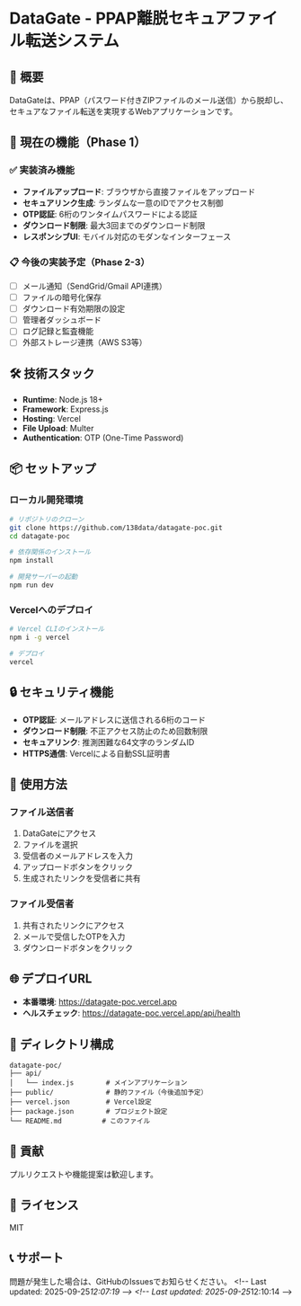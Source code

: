 # DataGate - PPAP離脱セキュアファイル転送システム

## 🎯 概要
DataGateは、PPAP（パスワード付きZIPファイルのメール送信）から脱却し、セキュアなファイル転送を実現するWebアプリケーションです。

## 🚀 現在の機能（Phase 1）

### ✅ 実装済み機能
- **ファイルアップロード**: ブラウザから直接ファイルをアップロード
- **セキュアリンク生成**: ランダムな一意のIDでアクセス制御
- **OTP認証**: 6桁のワンタイムパスワードによる認証
- **ダウンロード制限**: 最大3回までのダウンロード制限
- **レスポンシブUI**: モバイル対応のモダンなインターフェース

### 📋 今後の実装予定（Phase 2-3）
- [ ] メール通知（SendGrid/Gmail API連携）
- [ ] ファイルの暗号化保存
- [ ] ダウンロード有効期限の設定
- [ ] 管理者ダッシュボード
- [ ] ログ記録と監査機能
- [ ] 外部ストレージ連携（AWS S3等）

## 🛠 技術スタック
- **Runtime**: Node.js 18+
- **Framework**: Express.js
- **Hosting**: Vercel
- **File Upload**: Multer
- **Authentication**: OTP (One-Time Password)

## 📦 セットアップ

### ローカル開発環境
```bash
# リポジトリのクローン
git clone https://github.com/138data/datagate-poc.git
cd datagate-poc

# 依存関係のインストール
npm install

# 開発サーバーの起動
npm run dev
```

### Vercelへのデプロイ
```bash
# Vercel CLIのインストール
npm i -g vercel

# デプロイ
vercel
```

## 🔒 セキュリティ機能
- **OTP認証**: メールアドレスに送信される6桁のコード
- **ダウンロード制限**: 不正アクセス防止のため回数制限
- **セキュアリンク**: 推測困難な64文字のランダムID
- **HTTPS通信**: Vercelによる自動SSL証明書

## 📝 使用方法

### ファイル送信者
1. DataGateにアクセス
2. ファイルを選択
3. 受信者のメールアドレスを入力
4. アップロードボタンをクリック
5. 生成されたリンクを受信者に共有

### ファイル受信者
1. 共有されたリンクにアクセス
2. メールで受信したOTPを入力
3. ダウンロードボタンをクリック

## 🌐 デプロイURL
- **本番環境**: https://datagate-poc.vercel.app
- **ヘルスチェック**: https://datagate-poc.vercel.app/api/health

## 📂 ディレクトリ構成
```
datagate-poc/
├── api/
│   └── index.js        # メインアプリケーション
├── public/             # 静的ファイル（今後追加予定）
├── vercel.json         # Vercel設定
├── package.json        # プロジェクト設定
└── README.md          # このファイル
```

## 🤝 貢献
プルリクエストや機能提案は歓迎します。

## 📄 ライセンス
MIT

## 📞 サポート
問題が発生した場合は、GitHubのIssuesでお知らせください。 
 < ! - -   L a s t   u p d a t e d :   2 0 2 5 - 0 9 - 2 5 _ 1 2 : 0 7 : 1 9   - - >  
  
 < ! - -   L a s t   u p d a t e d :   2 0 2 5 - 0 9 - 2 5 _ 1 2 : 1 0 : 1 4   - - >  
 